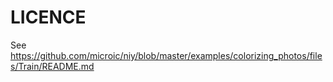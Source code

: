 LICENCE
====
See https://github.com/microic/niy/blob/master/examples/colorizing_photos/files/Train/README.md